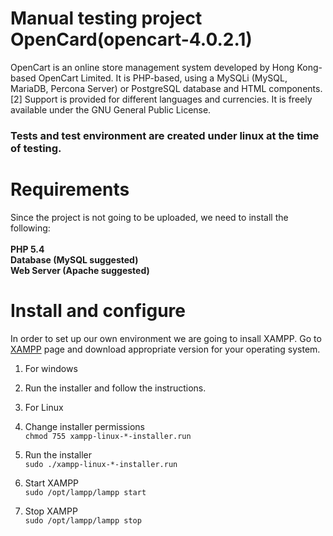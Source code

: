 # Manual testing project OpenCard(opencart-4.0.2.1)
OpenCart is an online store management system developed by Hong Kong-based OpenCart Limited. It is PHP-based, using a MySQLi (MySQL, MariaDB, Percona Server) or PostgreSQL database and HTML components.[2] Support is provided for different languages and currencies. It is freely available under the GNU General Public License.


### Tests and test environment are created under linux at the time of testing.


# Requirements
Since the project is not going to be uploaded, we need to install the following:<br>
<br>
**PHP 5.4**<br>
**Database (MySQL suggested)**<br>
**Web Server (Apache suggested)**<br>


# Install and configure

In order to set up our own environment we are going to insall XAMPP. Go to [XAMPP](https://www.apachefriends.org) page and download appropriate version for your operating system.
1. For windows<br>
  1. Run the installer and follow the instructions.

1. For Linux<br>
  1. Change installer permissions<br>
    `chmod 755 xampp-linux-*-installer.run`<br>
  2. Run the installer<br>
    `sudo ./xampp-linux-*-installer.run`<br>
  3. Start XAMPP<br>
    `sudo /opt/lampp/lampp start`<br>
  4. Stop XAMPP<br>
    `sudo /opt/lampp/lampp stop`<br>
